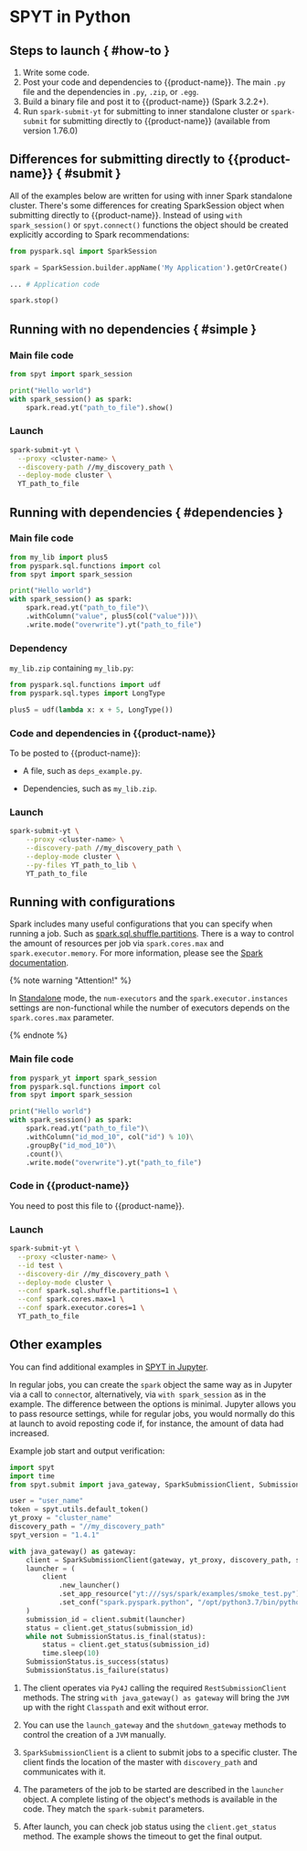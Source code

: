 # SPYT in Python

## Steps to launch { #how-to }

1. Write some code.
2. Post your code and dependencies to {{product-name}}. The main `.py` file and the dependencies in `.py`, `.zip`, or `.egg`.
3. Build a binary file and post it to {{product-name}} (Spark 3.2.2+).
4. Run `spark-submit-yt` for submitting to inner standalone cluster or `spark-submit` for submitting directly to {{product-name}} (available from version 1.76.0)

## Differences for submitting directly to {{product-name}} { #submit }

All of the examples below are written for using with inner Spark standalone cluster. There's some differences for creating SparkSession object when submitting directly to {{product-name}}. Instead of using `with spark_session()` or `spyt.connect()` functions the object should be created explicitly according to Spark recommendations:

```python
from pyspark.sql import SparkSession

spark = SparkSession.builder.appName('My Application').getOrCreate()

... # Application code

spark.stop()
```

## Running with no dependencies { #simple }

### Main file code

```python
from spyt import spark_session

print("Hello world")
with spark_session() as spark:
    spark.read.yt("path_to_file").show()

```

### Launch

```bash
spark-submit-yt \
  --proxy <cluster-name> \
  --discovery-path //my_discovery_path \
  --deploy-mode cluster \
  YT_path_to_file
```

## Running with dependencies { #dependencies }

### Main file code

```python
from my_lib import plus5
from pyspark.sql.functions import col
from spyt import spark_session

print("Hello world")
with spark_session() as spark:
    spark.read.yt("path_to_file")\
	.withColumn("value", plus5(col("value")))\
	.write.mode("overwrite").yt("path_to_file")

```

### Dependency

`my_lib.zip` containing `my_lib.py`:

```python
from pyspark.sql.functions import udf
from pyspark.sql.types import LongType

plus5 = udf(lambda x: x + 5, LongType())

```

### Code and dependencies in {{product-name}}

To be posted to {{product-name}}:

- A file, such as `deps_example.py`.

- Dependencies, such as `my_lib.zip`.

### Launch

```bash
spark-submit-yt \
    --proxy <cluster-name> \
    --discovery-path //my_discovery_path \
    --deploy-mode cluster \
    --py-files YT_path_to_lib \
    YT_path_to_file

```
## Running with configurations

Spark includes many useful configurations that you can specify when running a job. Such as [spark.sql.shuffle.partitions](https://spark.apache.org/docs/latest/sql-performance-tuning.html). There is a way to control the amount of resources per job via `spark.cores.max` and `spark.executor.memory`. For more information, please see the [Spark documentation](https://spark.apache.org/docs/latest/configuration.html#application-properties).

{% note warning "Attention!" %}

In [Standalone](../../../../../user-guide/data-processing/spyt/cluster/cluster-desc.md#spark-standalone) mode, the `num-executors` and the `spark.executor.instances` settings are non-functional while the number of executors depends on the `spark.cores.max` parameter.

{% endnote %}

### Main file code

```python
from pyspark_yt import spark_session
from pyspark.sql.functions import col
from spyt import spark_session

print("Hello world")
with spark_session() as spark:
    spark.read.yt("path_to_file")\
	.withColumn("id_mod_10", col("id") % 10)\
	.groupBy("id_mod_10")\
	.count()\
	.write.mode("overwrite").yt("path_to_file")

```

### Code in {{product-name}}

You need to post this file to {{product-name}}.

### Launch

```bash
spark-submit-yt \
  --proxy <cluster-name> \
  --id test \
  --discovery-dir //my_discovery_path \
  --deploy-mode cluster \
  --conf spark.sql.shuffle.partitions=1 \
  --conf spark.cores.max=1 \
  --conf spark.executor.cores=1 \
  YT_path_to_file
```





## Other examples

You can find additional examples in [SPYT in Jupyter](../../../../../user-guide/data-processing/spyt/API/spyt-jupyter.md).

In regular jobs, you can create the `spark` object the same way as in Jupyter via a call to `connect`or, alternatively, via `with spark_session` as in the example. The difference between the options is minimal. Jupyter allows you to pass resource settings, while for regular jobs, you would normally do this at launch to avoid reposting code if, for instance, the amount of data had increased.

Example job start and output verification:

```python
import spyt
import time
from spyt.submit import java_gateway, SparkSubmissionClient, SubmissionStatus

user = "user_name"
token = spyt.utils.default_token()
yt_proxy = "cluster_name"
discovery_path = "//my_discovery_path"
spyt_version = "1.4.1"

with java_gateway() as gateway:
    client = SparkSubmissionClient(gateway, yt_proxy, discovery_path, spyt_version, user, token)
    launcher = (
        client
            .new_launcher()
            .set_app_resource("yt:///sys/spark/examples/smoke_test.py")
            .set_conf("spark.pyspark.python", "/opt/python3.7/bin/python3.7")
    )
    submission_id = client.submit(launcher)
    status = client.get_status(submission_id)
    while not SubmissionStatus.is_final(status):
        status = client.get_status(submission_id)
        time.sleep(10)
    SubmissionStatus.is_success(status)
    SubmissionStatus.is_failure(status)

```

1. The client operates via `Py4J` calling the required `RestSubmissionClient` methods. The string `with java_gateway() as gateway` will bring the `JVM` up with the right `Classpath` and exit without error.

2. You can use the `launch_gateway` and the `shutdown_gateway` methods to control the creation of a `JVM` manually.

3. `SparkSubmissionClient` is a client to submit jobs to a specific cluster. The client finds the location of the master with `discovery_path` and communicates with it.

4. The parameters of the job to be started are described in the `launcher` object. A complete listing of the object's methods is available in the code. They match the `spark-submit` parameters.

5. After launch, you can check job status using the `client.get_status` method. The example shows the timeout to get the final output.

